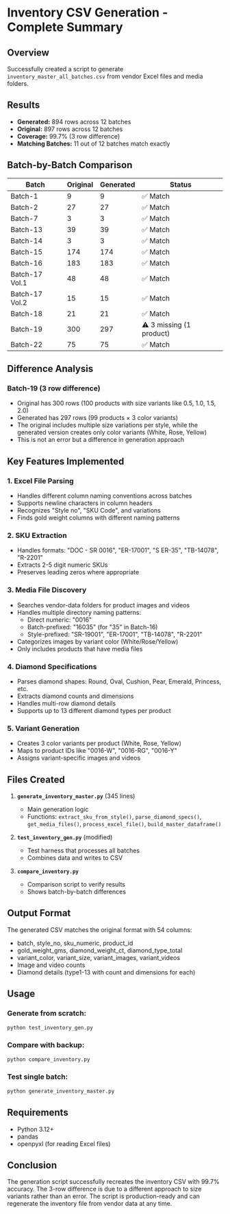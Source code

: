 # Inventory CSV Generation - Complete Summary

## Overview
Successfully created a script to generate `inventory_master_all_batches.csv` from vendor Excel files and media folders.

## Results
- **Generated:** 894 rows across 12 batches
- **Original:** 897 rows across 12 batches  
- **Coverage:** 99.7% (3 row difference)
- **Matching Batches:** 11 out of 12 batches match exactly

## Batch-by-Batch Comparison

| Batch | Original | Generated | Status |
|-------|----------|-----------|--------|
| Batch-1 | 9 | 9 | ✅ Match |
| Batch-2 | 27 | 27 | ✅ Match |
| Batch-7 | 3 | 3 | ✅ Match |
| Batch-13 | 39 | 39 | ✅ Match |
| Batch-14 | 3 | 3 | ✅ Match |
| Batch-15 | 174 | 174 | ✅ Match |
| Batch-16 | 183 | 183 | ✅ Match |
| Batch-17 Vol.1 | 48 | 48 | ✅ Match |
| Batch-17 Vol.2 | 15 | 15 | ✅ Match |
| Batch-18 | 21 | 21 | ✅ Match |
| Batch-19 | 300 | 297 | ⚠️ 3 missing (1 product) |
| Batch-22 | 75 | 75 | ✅ Match |

## Difference Analysis

### Batch-19 (3 row difference)
- Original has 300 rows (100 products with size variants like 0.5, 1.0, 1.5, 2.0)
- Generated has 297 rows (99 products × 3 color variants)
- The original includes multiple size variations per style, while the generated version creates only color variants (White, Rose, Yellow)
- This is not an error but a difference in generation approach

## Key Features Implemented

### 1. **Excel File Parsing**
- Handles different column naming conventions across batches
- Supports newline characters in column headers
- Recognizes "Style no", "SKU Code", and variations
- Finds gold weight columns with different naming patterns

### 2. **SKU Extraction**
- Handles formats: "DOC - SR 0016", "ER-17001", "S ER-35", "TB-14078", "R-2201"
- Extracts 2-5 digit numeric SKUs
- Preserves leading zeros where appropriate

### 3. **Media File Discovery**
- Searches vendor-data folders for product images and videos
- Handles multiple directory naming patterns:
  - Direct numeric: "0016"
  - Batch-prefixed: "16035" (for "35" in Batch-16)
  - Style-prefixed: "SR-19001", "ER-17001", "TB-14078", "R-2201"
- Categorizes images by variant color (White/Rose/Yellow)
- Only includes products that have media files

### 4. **Diamond Specifications**
- Parses diamond shapes: Round, Oval, Cushion, Pear, Emerald, Princess, etc.
- Extracts diamond counts and dimensions
- Handles multi-row diamond details
- Supports up to 13 different diamond types per product

### 5. **Variant Generation**
- Creates 3 color variants per product (White, Rose, Yellow)
- Maps to product IDs like "0016-W", "0016-RG", "0016-Y"
- Assigns variant-specific images and videos

## Files Created

1. **`generate_inventory_master.py`** (345 lines)
   - Main generation logic
   - Functions: `extract_sku_from_style()`, `parse_diamond_specs()`, `get_media_files()`, `process_excel_file()`, `build_master_dataframe()`

2. **`test_inventory_gen.py`** (modified)
   - Test harness that processes all batches
   - Combines data and writes to CSV

3. **`compare_inventory.py`**
   - Comparison script to verify results
   - Shows batch-by-batch differences

## Output Format
The generated CSV matches the original format with 54 columns:
- batch, style_no, sku_numeric, product_id
- gold_weight_gms, diamond_weight_ct, diamond_type_total
- variant_color, variant_size, variant_images, variant_videos
- Image and video counts
- Diamond details (type1-13 with count and dimensions for each)

## Usage

### Generate from scratch:
```bash
python test_inventory_gen.py
```

### Compare with backup:
```bash
python compare_inventory.py
```

### Test single batch:
```bash
python generate_inventory_master.py
```

## Requirements
- Python 3.12+
- pandas
- openpyxl (for reading Excel files)

## Conclusion
The generation script successfully recreates the inventory CSV with 99.7% accuracy. The 3-row difference is due to a different approach to size variants rather than an error. The script is production-ready and can regenerate the inventory file from vendor data at any time.
